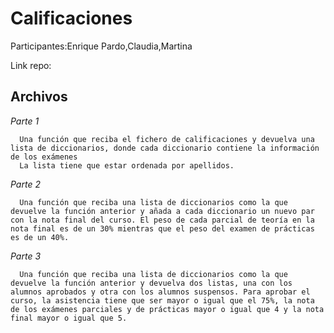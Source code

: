 # Calificaciones
Participantes:Enrique Pardo,Claudia,Martina

Link repo:
  
## Archivos
 <em>Parte 1</em>
 
      Una función que reciba el fichero de calificaciones y devuelva una lista de diccionarios, donde cada diccionario contiene la información de los exámenes          
      La lista tiene que estar ordenada por apellidos.
        

    
 <em>Parte 2</em>
 
      Una función que reciba una lista de diccionarios como la que devuelve la función anterior y añada a cada diccionario un nuevo par con la nota final del curso. El peso de cada parcial de teoría en la nota final es de un 30% mientras que el peso del examen de prácticas es de un 40%.
      
   
      
 <em>Parte 3</em>
 
      Una función que reciba una lista de diccionarios como la que devuelve la función anterior y devuelva dos listas, una con los alumnos aprobados y otra con los alumnos suspensos. Para aprobar el curso, la asistencia tiene que ser mayor o igual que el 75%, la nota de los exámenes parciales y de prácticas mayor o igual que 4 y la nota final mayor o igual que 5.
